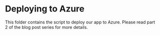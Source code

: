 # Deploying to Azure 
This folder contains the script to deploy our app to Azure. 
Please read part 2 of the blog post series for more details.
